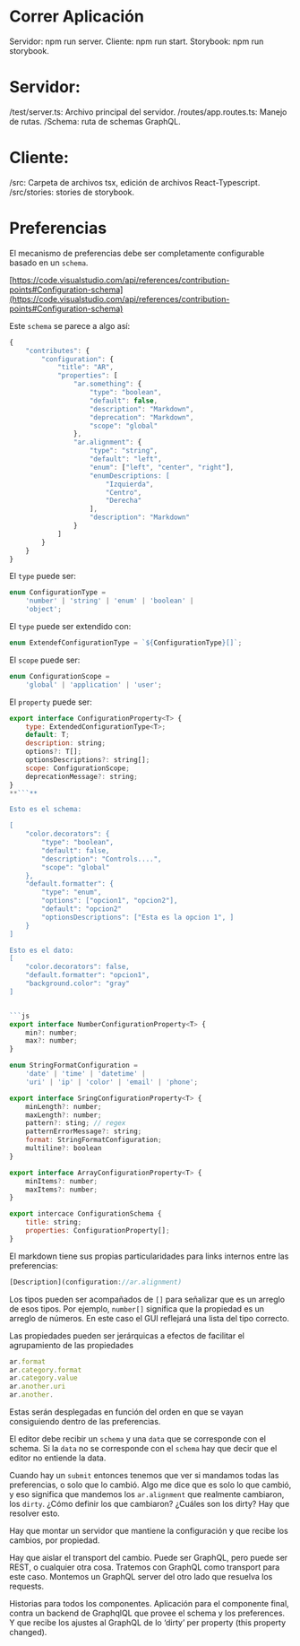 # Correr Aplicación
Servidor: npm run server.
Cliente: npm run start.
Storybook: npm run storybook.

# Servidor:
/test/server.ts: Archivo principal del servidor.
/routes/app.routes.ts: Manejo de rutas.
/Schema: ruta de schemas GraphQL.

# Cliente:
/src: Carpeta de archivos tsx, edición de archivos React-Typescript.
/src/stories: stories de storybook.

# Preferencias
El mecanismo de preferencias debe ser completamente configurable basado en un `schema`. 

[https://code.visualstudio.com/api/references/contribution-points#Configuration-schema](https://code.visualstudio.com/api/references/contribution-points#Configuration-schema)

Este `schema` se parece a algo así:

```js
{
	"contributes": {
		"configuration": {
			"title": "AR",
			"properties": [
				"ar.something": {
					"type": "boolean",
					"default": false,
					"description": "Markdown",
					"deprecation": "Markdown",
					"scope": "global"
				},
				"ar.alignment": {
					"type": "string",
					"default": "left", 
					"enum": ["left", "center", "right"],
					"enumDescriptions: [
						"Izquierda",
						"Centro",
						"Derecha"
					],
					"description": "Markdown"
				}
			]
		}
	}
}
```

El `type` puede ser:
```js
enum ConfigurationType = 
	'number' | 'string' | 'enum' | 'boolean' | 
	'object';
```
El `type` puede ser extendido con:
```js
enum ExtendefConfigurationType = `${ConfigurationType}[]`;
```

El `scope` puede ser:
```js
enum ConfigurationScope = 
	'global' | 'application' | 'user';
```

El `property` puede ser:
```js
export interface ConfigurationProperty<T> {
	type: ExtendedConfigurationType<T>;
	default: T;
	description: string;
	options?: T[];
	optionsDescriptions?: string[];
	scope: ConfigurationScope;
	deprecationMessage?: string;
}
**```**

Esto es el schema:

[
	"color.decorators": {
		"type": "boolean",
		"default": false,
		"description": "Controls....",
		"scope": "global"
	},
	"default.formatter": {
		"type": "enum",
		"options": ["opcion1", "opcion2"],
		"default": "opcion2"
		"optionsDescriptions": ["Esta es la opcion 1", ]
	}
]

Esto es el dato: 
[
	"color.decorators": false,
	"default.formatter": "opcion1",
	"background.color": "gray"
]


```js
export interface NumberConfigurationProperty<T> {
	min?: number;
	max?: number;
}
```

```js
enum StringFormatConfiguration =
	'date' | 'time' | 'datetime' |
	'uri' | 'ip' | 'color' | 'email' | 'phone';
```

```js
export interface SringConfigurationProperty<T> {
	minLength?: number;
	maxLength?: number;
	pattern?: sting; // regex
	patternErrorMessage?: string;
	format: StringFormatConfiguration;
	multiline?: boolean
}
```

```js
export interface ArrayConfigurationProperty<T> {
	minItems?: number;
	maxItems?: number;
}
```

```js
export intercace ConfigurationSchema {
	title: string;
	properties: ConfigurationProperty[];
}
```

El markdown tiene sus propias particularidades para links internos entre las preferencias:

```js
[Description](configuration://ar.alignment)
```

Los tipos pueden ser acompañados de `[]` para señalizar que es un arreglo de esos tipos. Por ejemplo, `number[]` significa que la propiedad es un arreglo de números. En este caso el GUI reflejará una lista del tipo correcto.

Las propiedades pueden ser jerárquicas a efectos de facilitar el agrupamiento de las propiedades

```js
ar.format
ar.category.format
ar.category.value
ar.another.uri
ar.another.
```

Estas serán desplegadas en función del orden en que se vayan consiguiendo dentro de las preferencias.

El editor debe recibir un `schema` y una `data` que se corresponde con el schema. Si la `data` no se corresponde con el `schema` hay que decir que el editor no entiende la data.

Cuando hay un `submit` entonces tenemos que ver si mandamos todas las preferencias, o solo que lo cambió. Algo me dice que es solo lo que cambió, y eso significa que mandemos los `ar.alignment` que realmente cambiaron, los `dirty`.  ¿Cómo definir los que cambiaron? ¿Cuáles son los dirty? Hay que resolver esto.

Hay que montar un servidor que mantiene la configuración y que recibe los cambios, por propiedad. 

Hay que aislar el transport del cambio. Puede ser GraphQL, pero puede ser REST, o cualquier otra cosa. Tratemos con GraphQL como transport para este caso. Montemos un GraphQL server del otro lado que resuelva los requests.

Historias para todos los componentes. 
Aplicación para el componente final, contra un backend de GraphqlQL que provee el schema y los preferences. Y que recibe los ajustes al GraphQL de lo ‘dirty’ per property (this property changed).
